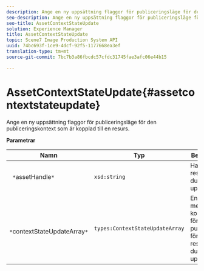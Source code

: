 ```yaml
---
description: Ange en ny uppsättning flaggor för publiceringsläge för den publiceringskontext som är kopplad till en resurs.
seo-description: Ange en ny uppsättning flaggor för publiceringsläge för den publiceringskontext som är kopplad till en resurs.
seo-title: AssetContextStateUpdate
solution: Experience Manager
title: AssetContextStateUpdate
topic: Scene7 Image Production System API
uuid: 74bc693f-1ce9-4dcf-92f5-1177668ea3ef
translation-type: tm+mt
source-git-commit: 7bc7b3a86fbcdc57cfdc31745fae3afc06e44b15

---
```



# AssetContextStateUpdate{#assetcontextstateupdate}

Ange en ny uppsättning flaggor för publiceringsläge för den publiceringskontext som är kopplad till en resurs.

**Parametrar**

| Namn | Typ | Beskrivning |
|---|---|---|
| ` *`assetHandle`*` | `xsd:string` | Hantera den resurs som du vill uppdatera. |
| ` *`contextStateUpdateArray`*` | `types:ContextStateUpdateArray` | En array med kontaktlägen för publicering för den resurs som du vill uppdatera. |

